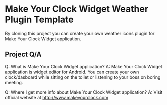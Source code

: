 Make Your Clock Widget Weather Plugin Template
==============================================

By cloning this project you can create your own weather icons plugin for Make Your Clock Widget application.

Project Q/A
-----------

Q: What is Make Your Clock Widget application?
A: Make Your Clock Widget application is widget editor for Android. You can create your own clock/dasboard while sitting on the toilet or listening to your boss on boring meeting.

Q: Where I get more info about Make Your Clock Widget application?
A: Visit official website at http://www.makeyourclock.com
